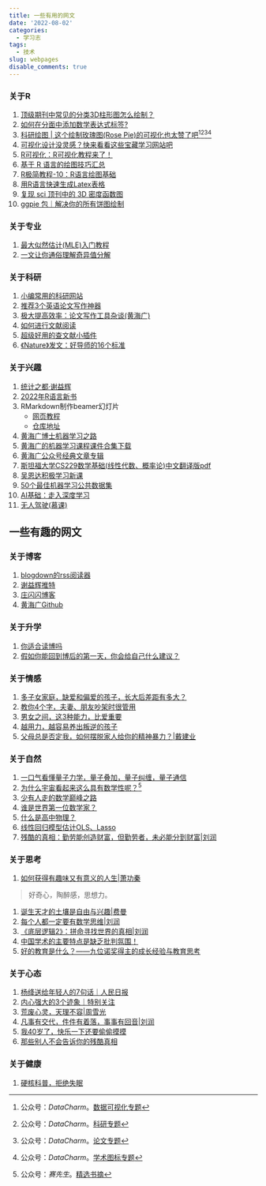 ```yaml
---
title: 一些有用的网文
date: '2022-08-02'
categories:
  - 学习志
tags:
  - 技术
slug: webpages
disable_comments: true
---
```



### 关于R
1. [顶级期刊中常见的分类3D柱形图怎么绘制？](https://mp.weixin.qq.com/s/xGBeXD6DYkOpZ5F59XK-1A)
1. [如何在分面中添加数学表达式标签?](https://mp.weixin.qq.com/s/Dbx9J_flkTtyi7LtRAdRPQ)
1. [科研绘图 | 这个绘制玫瑰图(Rose Pie)的可视化也太赞了吧](https://mp.weixin.qq.com/s/vRGl3C8wPMhOTXdGaKfgRw)[^1][^2][^3][^5]
1. [可视化设计没灵感？快来看看这些宝藏学习网站吧](https://mp.weixin.qq.com/s/NVzAPMDy7jSiyRhdj_tZvA)
1. [R可视化：R可视化教程来了！](https://mp.weixin.qq.com/s/BJfTl9Tl-Yk02fA0cnjapg)
1. [基于 R 语言的绘图技巧汇总](https://mp.weixin.qq.com/s/4kBUfnXXEl3Mq69rOtOQkA)
1. [R极简教程-10：R语言绘图基础](https://blog.csdn.net/Joshua_HIT/article/details/73742264)
1. [用R语言快速生成Latex表格](https://blog.csdn.net/Joshua_HIT/article/details/60608787?spm=1001.2101.3001.6650.16&utm_medium=distribute.pc_relevant.none-task-blog-2%7Edefault%7EBlogCommendFromBaidu%7ERate-16-60608787-blog-42490145.pc_relevant_3mothn_strategy_recovery&depth_1-utm_source=distribute.pc_relevant.none-task-blog-2%7Edefault%7EBlogCommendFromBaidu%7ERate-16-60608787-blog-42490145.pc_relevant_3mothn_strategy_recovery&utm_relevant_index=20)
1. [复现 sci 顶刊中的 3D 密度函数图](https://mp.weixin.qq.com/s/SMq6BJTYatZt7ypD1RsmVw)
1. [ggpie 包｜解决你的所有饼图绘制](https://mp.weixin.qq.com/s/sqbnuNHvPikq7tRmP-pZmA)

### 关于专业
1. [最大似然估计(MLE)入门教程](https://mp.weixin.qq.com/s/mWJGGAIKfz9itAux76bLiA)
1. [一文让你通俗理解奇异值分解](https://mp.weixin.qq.com/s/MbyJ5ctrZ6ldlu7p-gGOwQ)


### 关于科研
1. [小编常用的科研网站](https://mp.weixin.qq.com/s/-QVGsP87ap4tR6qsUts0IA)
1. [推荐3个英语论文写作神器](https://mp.weixin.qq.com/s/-IKX-opthHcSlZNHilLL1A)
1. [极大提高效率：论文写作工具杂谈(黄海广)](https://mp.weixin.qq.com/s/_Jh9BO6jyt6AbdHjwmDhOw)
1. [如何进行文献阅读](https://mp.weixin.qq.com/s/tnUQZHiWUYCL7JVPeLvDRg)
1. [超级好用的查文献小插件](https://mp.weixin.qq.com/s/1lcexdg8vmBQ3d0iYtm55Q)
1. [《Nature》发文：好导师的16个标准](https://mp.weixin.qq.com/s/XVkb_qOT_E2_bzkzzkk4ww)

### 关于兴趣
1. [统计之都·谢益辉](https://cosx.org/archives/)
1. [2022年R语言新书](https://mp.weixin.qq.com/s/BoIWAa70kmWNumu0BgiNsw)
1. RMarkdown制作beamer幻灯片
	- [网页教程](https://cosx.org/2022/08/beamer-not-down/)
	- [仓库地址](http://github.com/eddelbuettel/binb)
1. [黄海广博士机器学习之路](https://mp.weixin.qq.com/s/buabfqmHiV2LaXTw4B1kFw)
1. [黄海广的机器学习课程课件合集下载](https://mp.weixin.qq.com/s/1eirWJmar6PUpDCpJVPS_Q)
1. [黄海广公众号经典文章专辑](https://mp.weixin.qq.com/s/tfqPLHwiuOGTqRya2_3Ysg)
1. [斯坦福大学CS229数学基础(线性代数、概率论)中文翻译版pdf](https://mp.weixin.qq.com/s/FNcvzXPGv08ANSDqBQ1xGg)
1. [吴恩达积极学习新课](https://mp.weixin.qq.com/s/08m8RQFcc2634baPX1mMtw)
1. [50个最佳机器学习公共数据集](https://mp.weixin.qq.com/s/Isas2fIVs6cxvEVRjPj62g)
1. [AI基础：走入深度学习](https://mp.weixin.qq.com/s/qmk2ATh6Ob1xAwPzxOlBWg)
1. [无人驾驶(慕课)](https://www.icourse163.org/course/0818BIT059-1207432808?utm_campaign=share&utm_medium=androidShare&utm_source=)




## 一些有趣的网文
### 关于博客
1. [blogdown的rss阅读器](https://yufree.cn/cn/2018/03/24/blogdown-rss/)
1. [谢益辉推特](https://t.yihui.org)
1. [庄闪闪博客](https://zll-blog.netlify.app)
1. [黄海广Github](https://github.com/fengdu78)

### 关于升学
1. [你适合读博吗](https://mp.weixin.qq.com/s/N29_KR6XvTn4vIiPoqwz-A)
1. [假如你能回到博后的第一天，你会给自己什么建议？](https://mp.weixin.qq.com/s/4wi2y511tWcaDYx4vtrm2w)

### 关于情感
1. [多子女家庭，缺爱和偏爱的孩子，长大后差距有多大？](https://mp.weixin.qq.com/s/1tlidXklXZDuPSulWc9h5Q)
1. [教你4个字，夫妻、朋友吵架时很管用](https://mp.weixin.qq.com/s/olC5s_jckx0FigiyDURpKw)
1. [男女之间，这3种能力，比爱重要](https://mp.weixin.qq.com/s/isD9JenlrbeZqws-WjKxFQ)
1. [越用力，越容易养出叛逆的孩子](https://mp.weixin.qq.com/s/oSYeTAQRGv-X_CwHyo3bBA)
1. [父母总是否定我，如何摆脱家人给你的精神暴力？|戴建业](https://www.bilibili.com/video/BV15v4y1D7tZ/?is_story_h5=false&p=1&share_from=ugc&share_medium=iphone&share_plat=ios&share_session_id=B9FE71EF-7313-4F4C-AA5D-23781D8B4535&share_source=WEIXIN&share_tag=s_i&timestamp=1667229244&unique_k=CFnCkuE&vd_source=813a147d7428303db620774cb1ec7ba8)

### 关于自然
1. [一口气看懂量子力学，量子叠加，量子纠缠，量子通信](https://www.bilibili.com/video/BV1eN4y1w7SS/?spm_id_from=autoNext&vd_source=813a147d7428303db620774cb1ec7ba8)
1. [为什么宇宙看起来这么具有数学性呢？](https://mp.weixin.qq.com/s/DtR-yVa4RQZ56x95XKxG3Q)[^4]
1. [少有人走的数学巅峰之路](https://mp.weixin.qq.com/s?__biz=MzAwMzc2MTA4Ng==&mid=2247527916&idx=1&sn=7c781f37e2755cd07e1ab3626516de27&chksm=9b341b3dac43922b6df7d92345171d1a7e8781fc7065797e94af22471e696f2b3f75c0b38402&scene=178&cur_album_id=2632761951361728513#rd)
1. [谁是世界第一位数学家？](https://mp.weixin.qq.com/s/JyoJcAR_2WuEWqoyY5rodQ)
1. [什么是高中物理？](https://mp.weixin.qq.com/s/w5h83E9LC9Nsk0qPJnYlkQ)
1. [线性回归模型估计OLS、Lasso](https://zhuanlan.zhihu.com/p/194447481)
1. [残酷的真相：勤劳能创造财富，但勤劳者，未必能分到财富|刘润](https://mp.weixin.qq.com/s/_WcK_uHQcAFF_fZjBppedA)

### 关于思考
1. [如何获得有趣味又有意义的人生|萧功秦](https://mp.weixin.qq.com/s/BET261XxVXBqT3OpMF3Vlg)
> 好奇心，陶醉感，思想力。
1. [诞生天才的土壤是自由与兴趣|费曼](https://mp.weixin.qq.com/s/cFBkeYHwahUm9lpPWwdU5Q)
1. [每个人都一定要有数学思维|刘润](https://mp.weixin.qq.com/s/qzi-iirrLKEumvvNGKe2Sg)
1. [《底层逻辑2》：拼命寻找世界的真相|刘润](https://mp.weixin.qq.com/s/_-pMHUREPTX_slCNqKRdMg)
1. [中国学术的主要特点是缺乏批判氛围！](https://mp.weixin.qq.com/s/QP5vIy_fLXRfK0cTD84wjA)
1. [好的教育是什么？——九位诺奖得主的成长经验与教育思考](https://mp.weixin.qq.com/s/usieTPbz4FfgG6PjUGVCeA)

### 关于心态
1. [杨绛送给年轻人的7句话｜人民日报](https://mp.weixin.qq.com/s/MxSGziJOOtewL9c33hMaYQ)
1. [内心强大的3个迹象｜特别关注](https://mp.weixin.qq.com/s/Dz8nUlZR1ufNnvHfWyED2w)
1. [荒废心灵，天理不容|周雪光](https://mp.weixin.qq.com/s/2Cs0RJbt_QyMRgxfMWxwmQ)
1. [凡事有交代，件件有着落，事事有回音|刘润](https://mp.weixin.qq.com/s/aPr__jRzc53bhFc7ziOSiQ)
1. [我40岁了，快乐一下还要偷偷摸摸](https://mp.weixin.qq.com/s/MHcNfjRk7EAcP3fpyMcmGQ)
1. [那些别人不会告诉你的残酷真相](https://www.bilibili.com/video/BV1yY411L7yW/?spm_id_from=autoNext&vd_source=813a147d7428303db620774cb1ec7ba8)

### 关于健康
1. [硬核科普，拒绝失眠](https://mp.weixin.qq.com/s/nbjzSV7Nr568i6HV5drt1A)

[^1]: 公众号：_DataCharm_。[数据可视化专题](https://mp.weixin.qq.com/mp/appmsgalbum?__biz=Mzg3MDY4ODI3MQ==&action=getalbum&album_id=2140177507336224772&scene=173&from_msgid=2247505611&from_itemidx=1&count=3&nolastread=1#wechat_redirect)
[^2]: 公众号：_DataCharm_。[科研专题](https://mp.weixin.qq.com/mp/appmsgalbum?__biz=Mzg3MDY4ODI3MQ==&action=getalbum&album_id=2177892858001784833&scene=173&from_msgid=2247505611&from_itemidx=1&count=3&nolastread=1#wechat_redirect)
[^3]: 公众号：_DataCharm_。[论文专题](https://mp.weixin.qq.com/mp/appmsgalbum?__biz=Mzg3MDY4ODI3MQ==&action=getalbum&album_id=2207008126862786563&scene=173&from_msgid=2247505611&from_itemidx=1&count=3&nolastread=1#wechat_redirect)
[^4]: 公众号：_赛先生_。[精选书摘](https://mp.weixin.qq.com/mp/appmsgalbum?__biz=MzAwMzc2MTA4Ng==&action=getalbum&album_id=2632761951361728513&scene=173&from_msgid=2247527801&from_itemidx=1&count=3&nolastread=1#wechat_redirect)
[^5]: 公众号：_DataCharm_。[学术图标专题](https://mp.weixin.qq.com/mp/appmsgalbum?__biz=Mzg3MDY4ODI3MQ==&action=getalbum&album_id=2093768003036282880&scene=21#wechat_redirect)







